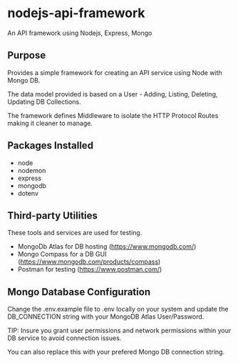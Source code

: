 # nodejs-api-framework

An API framework using Nodejs, Express, Mongo

## Purpose

Provides a simple framework for creating an API service using Node with Mongo DB.

The data model provided is based on a User - Adding, Listing, Deleting, Updating DB Collections.

The framework defines Middleware to isolate the HTTP Protocol Routes making it cleaner to manage.

## Packages Installed

- node
- nodemon
- express
- mongodb
- dotenv

## Third-party Utilities

These tools and services are used for testing.

- MongoDb Atlas for DB hosting (https://www.mongodb.com/)
- Mongo Compass for a DB GUI (https://www.mongodb.com/products/compass)
- Postman for testing (https://www.postman.com/)

## Mongo Database Configuration

Change the .env.example file to .env locally on your system and update the DB_CONNECTION string with your MongoDB Atlas User/Password.

TIP: Insure you grant user permissions and network permissions within your DB service to avoid connection issues.

You can also replace this with your prefered Mongo DB connection string.
